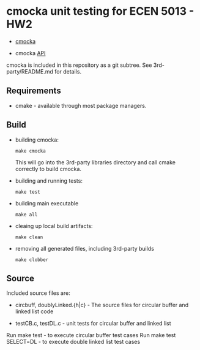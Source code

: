 # cmocka unit testing for ECEN 5013 - HW2

* [cmocka](https://cmocka.org/)

* cmocka [API](https://api.cmocka.org/index.html)

cmocka is included in this repository as a git subtree. See
3rd-party/README.md for details.

## Requirements

* cmake - available through most package managers.

## Build

* building cmocka:

    ```SHELL
    make cmocka
    ```

    This will go into the 3rd-party libraries directory and call cmake
    correctly to build cmocka.

* building and running tests:

    ```SHELL
    make test
    ```
    
* building main executable

    ```SHELL
    make all
    ```
    
* cleaing up local build artifacts:

    ```SHELL
    make clean
    ```
    
* removing all generated files, including 3rd-party builds

    ```SHELL
    make clobber
    ```
    
## Source

Included source files are:

* circbuff, doublyLinked.{h|c} - The source files for circular buffer and linked list code

* testCB.c, testDL.c - unit tests for circular buffer and linked list

Run make test - to execute circular buffer test cases
Run make test SELECT=DL - to execute double linked list test cases

